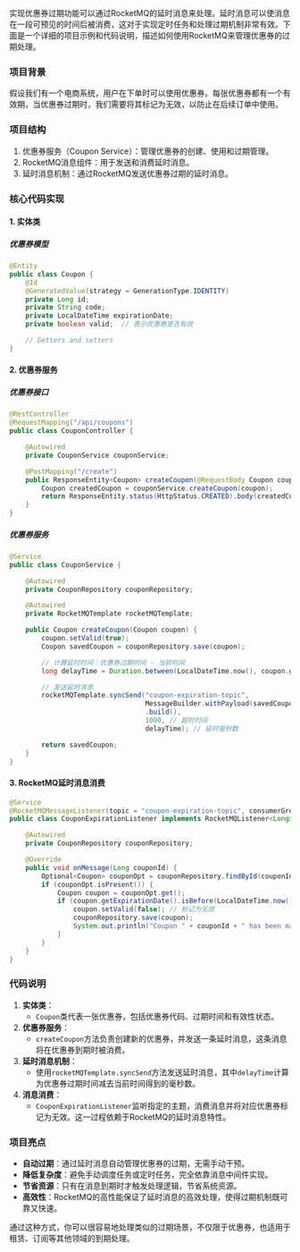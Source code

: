 实现优惠券过期功能可以通过RocketMQ的延时消息来处理。延时消息可以使消息在一段可预见的时间后被消费，这对于实现定时任务和处理过期机制非常有效。下面是一个详细的项目示例和代码说明，描述如何使用RocketMQ来管理优惠券的过期处理。

### 项目背景

假设我们有一个电商系统，用户在下单时可以使用优惠券。每张优惠券都有一个有效期，当优惠券过期时，我们需要将其标记为无效，以防止在后续订单中使用。

### 项目结构

1. 优惠券服务（Coupon Service）：管理优惠券的创建、使用和过期管理。
2. RocketMQ消息组件：用于发送和消费延时消息。
3. 延时消息机制：通过RocketMQ发送优惠券过期的延时消息。

### 核心代码实现

#### 1. 实体类

##### 优惠券模型

```java
@Entity  
public class Coupon {  
    @Id  
    @GeneratedValue(strategy = GenerationType.IDENTITY)  
    private Long id;  
    private String code;  
    private LocalDateTime expirationDate;  
    private boolean valid;  // 表示优惠券是否有效  

    // Getters and setters  
}
```

#### 2. 优惠券服务

##### 优惠券接口

```java
@RestController  
@RequestMapping("/api/coupons")  
public class CouponController {  

    @Autowired  
    private CouponService couponService;  

    @PostMapping("/create")  
    public ResponseEntity<Coupon> createCoupon(@RequestBody Coupon coupon) {  
        Coupon createdCoupon = couponService.createCoupon(coupon);  
        return ResponseEntity.status(HttpStatus.CREATED).body(createdCoupon);  
    }  
}
```

##### 优惠券服务

```java
@Service  
public class CouponService {  

    @Autowired  
    private CouponRepository couponRepository;  

    @Autowired  
    private RocketMQTemplate rocketMQTemplate;  

    public Coupon createCoupon(Coupon coupon) {  
        coupon.setValid(true);  
        Coupon savedCoupon = couponRepository.save(coupon);  

        // 计算延时时间：优惠券过期时间 - 当前时间  
        long delayTime = Duration.between(LocalDateTime.now(), coupon.getExpirationDate()).toMillis();  

        // 发送延时消息  
        rocketMQTemplate.syncSend("coupon-expiration-topic",   
                                  MessageBuilder.withPayload(savedCoupon.getId())  
                                  .build(),   
                                  1000, // 超时时间  
                                  delayTime); // 延时毫秒数  

        return savedCoupon;  
    }  
}
```

#### 3. RocketMQ延时消息消费

```java
@Service  
@RocketMQMessageListener(topic = "coupon-expiration-topic", consumerGroup = "coupon-consumer-group")  
public class CouponExpirationListener implements RocketMQListener<Long> {  

    @Autowired  
    private CouponRepository couponRepository;  

    @Override  
    public void onMessage(Long couponId) {  
        Optional<Coupon> couponOpt = couponRepository.findById(couponId);  
        if (couponOpt.isPresent()) {  
            Coupon coupon = couponOpt.get();  
            if (coupon.getExpirationDate().isBefore(LocalDateTime.now())) {  
                coupon.setValid(false); // 标记为无效  
                couponRepository.save(coupon);  
                System.out.println("Coupon " + couponId + " has been marked as invalid.");  
            }  
        }  
    }  
}
```

### 代码说明

1. **实体类**：
    - `Coupon`类代表一张优惠券，包括优惠券代码、过期时间和有效性状态。
2. **优惠券服务**：
    - `createCoupon`方法负责创建新的优惠券，并发送一条延时消息，这条消息将在优惠券到期时被消费。
3. **延时消息机制**：
    - 使用`rocketMQTemplate.syncSend`方法发送延时消息，其中`delayTime`计算为优惠券过期时间减去当前时间得到的毫秒数。
4. **消息消费**：
    - `CouponExpirationListener`监听指定的主题，消费消息并将对应优惠券标记为无效。这一过程依赖于RocketMQ的延时消息特性。

### 项目亮点

- **自动过期**：通过延时消息自动管理优惠券的过期，无需手动干预。
- **降低复杂度**：避免手动调度任务或定时任务，完全依靠消息中间件实现。
- **节省资源**：只有在消息到期时才触发处理逻辑，节省系统资源。
- **高效性**：RocketMQ的高性能保证了延时消息的高效处理，使得过期机制既可靠又快速。

通过这种方式，你可以很容易地处理类似的过期场景，不仅限于优惠券，也适用于租赁、订阅等其他领域的到期处理。
